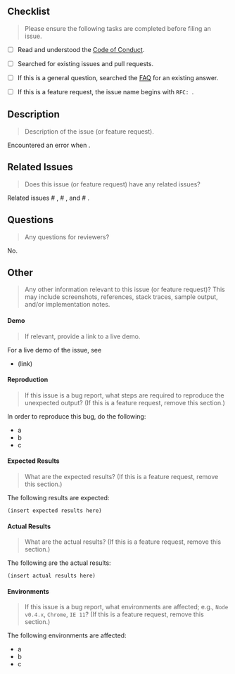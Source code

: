 
<!--lint disable first-heading-level-->

## Checklist

> Please ensure the following tasks are completed before filing an issue.

* [ ] Read and understood the [Code of Conduct][code-of-conduct].
* [ ] Searched for existing issues and pull requests.
* [ ] If this is a general question, searched the [FAQ][faq] for an existing answer.
* [ ] If this is a feature request, the issue name begins with `RFC: `.


## Description

> Description of the issue (or feature request).

Encountered an error when .


## Related Issues

> Does this issue (or feature request) have any related issues?

Related issues # , # , and # .


## Questions

> Any questions for reviewers?

No.


## Other

> Any other information relevant to this issue (or feature request)? This may include screenshots, references, stack traces, sample output, and/or implementation notes.


#### Demo

> If relevant, provide a link to a live demo.

For a live demo of the issue, see

* (link)


#### Reproduction

> If this issue is a bug report, what steps are required to reproduce the unexpected output? (If this is a feature request, remove this section.)

In order to reproduce this bug, do the following:

* a
* b
* c


#### Expected Results

> What are the expected results?  (If this is a feature request, remove this section.)

The following results are expected:

``` text
(insert expected results here)
```


#### Actual Results

> What are the actual results? (If this is a feature request, remove this section.)

The following are the actual results:

``` text
(insert actual results here)
```


#### Environments

> If this issue is a bug report, what environments are affected; e.g., `Node v0.4.x`, `Chrome`, `IE 11`? (If this is a feature request, remove this section.)

The following environments are affected:

* a
* b
* c


<!-- <links> -->

[code-of-conduct]: https://github.com/stdlib-js/stdlib/blob/develop/CODE_OF_CONDUCT.md
[faq]: https://github.com/stdlib-js/stdlib/blob/develop/FAQ.md

<!-- </links> -->

